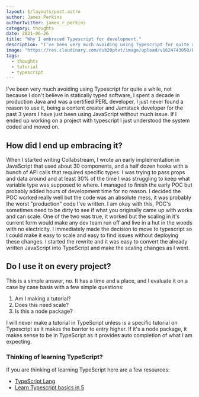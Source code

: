 ```yaml
---
layout: $/layouts/post.astro
author: James Perkins
authorTwitter: james_r_perkins
category: thoughts
date: 2021-06-26
title: "Why I embraced Typescript for development."
description: "I've been very much avoiding using Typescript for quite a while, not because I don't believe in statically typed software, I spent a decade in production Java and was a certified PERL developer. I just never found a reason to use it, being a content creator and Jamstack developer for the past 3 years I have just been using JavaScript without much issue. If I ended up working on a project with typescript I just understood the system coded and moved on. "
image: "https://res.cloudinary.com/dub20ptvt/image/upload/v1624743050/Embrace_Typescript_ly0g9c.png"
tags:
  - thoughts
  - tutorial
  - typescript
---
```


I've been very much avoiding using Typescript for quite a while, not because I don't believe in statically typed software, I spent a decade in production Java and was a certified PERL developer. I just never found a reason to use it, being a content creator and Jamstack developer for the past 3 years I have just been using JavaScript without much issue. If I ended up working on a project with typescript I just understood the system coded and moved on.

## How did I end up embracing it?

When I started writing Collabstream, I wrote an early implementation in JavaScript that used about 30 components, and a half dozen hooks with a bunch of API calls that required specific types. I was trying to pass props and data around and at least 30% of the time I was struggling to keep what variable type was supposed to where. I managed to finish the early POC but probably added hours of development time for no reason. I decided the POC worked really well but the code was an absolute mess, it was probably the worst "production" code I've written. I am okay with this, POC's sometimes need to be dirty to see if what you originally came up with works and can scale. One of the two was true, it worked but the scaling in it's current form would make any dev team run off and live in a hut in the woods with no electricity.
I immediately made the decision to move to typescript so I could make it easy to scale and easy to find issues without deploying these changes. I started the rewrite and it was easy to convert the already written JavaScript into TypeScript and make the scaling changes as I went.

## Do I use it on every project?

This is a simple answer, no. It has a time and a place, and I evaluate it on a case by case basis with a few simple questions:

1. Am I making a tutorial?
2. Does this need scale?
3. Is this a node package?

I will never make a tutorial in TypeScript unless is a specific tutorial on Typescript as it makes the barrier to entry higher. If it's a node package, it makes sense to be in TypeScript as it provides auto completion of what I am expecting.

### Thinking of learning TypeScript?

If you are thinking of learning TypeScript here are a few resources:

- [TypeScript Lang](https://www.typescriptlang.org/docs/)
- [Learn Typescript basics in 5 ](https://www.freecodecamp.org/news/learn-typescript-in-5-minutes-13eda868daeb/)
